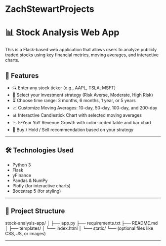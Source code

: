 # ZachStewartProjects
# 📊 Stock Analysis Web App

This is a Flask-based web application that allows users to analyze publicly traded stocks using key financial metrics, moving averages, and interactive charts.

## 🚀 Features

- 🔍 Enter any stock ticker (e.g., AAPL, TSLA, MSFT)
- 🎯 Select your investment strategy (Risk Averse, Moderate, High Risk)
- ⏳ Choose time range: 3 months, 6 months, 1 year, or 5 years
- 📈 Customize Moving Averages: 10-day, 50-day, 100-day, and 200-day
- 📊 Interactive Candlestick Chart with selected moving averages
- 📉 5-Year YoY Revenue Growth with color-coded table and bar chart
- 🧠 Buy / Hold / Sell recommendation based on your strategy

---

## 🛠 Technologies Used

- Python 3
- Flask
- yFinance
- Pandas & NumPy
- Plotly (for interactive charts)
- Bootstrap 5 (for styling)

---

## 📂 Project Structure
stock-analysis-app/
│
├── app.py
├── requirements.txt
├── README.md
│
├── templates/
│   └── index.html
│
└── static/
    └── (optional files like CSS, JS, or images)

---

